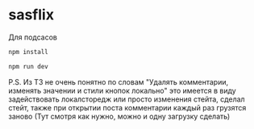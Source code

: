 # sasflix

Для подсасов

```sh
npm install
```

```sh
npm run dev
```


P.S.
Из ТЗ не очень понятно по словам "Удалять комментарии, изменять значении и стили кнопок локально" это имеется в виду задействовать локалсторедж или просто изменения стейта, сделал стейт, также при открытии поста комментарии каждый раз грузятся заново (Тут смотря как нужно, можно и одну загрузку сделать)